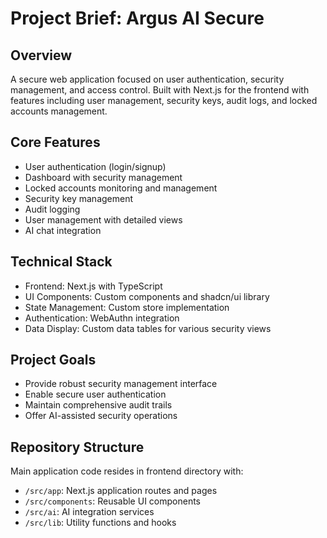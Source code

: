 # Project Brief: Argus AI Secure

## Overview
A secure web application focused on user authentication, security management, and access control. Built with Next.js for the frontend with features including user management, security keys, audit logs, and locked accounts management.

## Core Features
- User authentication (login/signup)
- Dashboard with security management
- Locked accounts monitoring and management
- Security key management
- Audit logging
- User management with detailed views
- AI chat integration

## Technical Stack
- Frontend: Next.js with TypeScript
- UI Components: Custom components and shadcn/ui library
- State Management: Custom store implementation
- Authentication: WebAuthn integration
- Data Display: Custom data tables for various security views

## Project Goals
- Provide robust security management interface
- Enable secure user authentication
- Maintain comprehensive audit trails
- Offer AI-assisted security operations

## Repository Structure
Main application code resides in frontend directory with:
- `/src/app`: Next.js application routes and pages
- `/src/components`: Reusable UI components
- `/src/ai`: AI integration services
- `/src/lib`: Utility functions and hooks